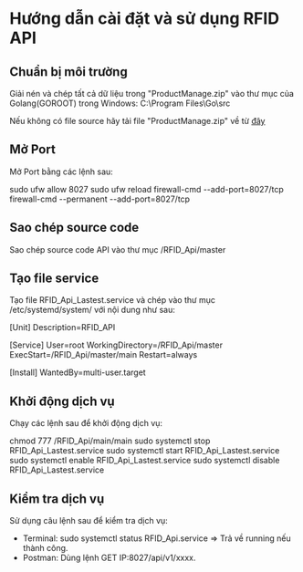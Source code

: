 # Hướng dẫn cài đặt và sử dụng RFID API

## Chuẩn bị môi trường

Giải nén và chép tất cả dữ liệu trong "ProductManage.zip" vào thư mục của Golang(GOROOT) trong Windows: C:\Program Files\Go\src

Nếu không có file source hãy tải file "ProductManage.zip" về từ [đây](<https://drive.google.com/drive/folders/1JFF1JeGn8VEBCpN32CzO3IF4sV7YL1Mj?usp=share_link>)

## Mở Port

Mở Port bằng các lệnh sau:

sudo ufw allow 8027
sudo ufw reload
firewall-cmd --add-port=8027/tcp
firewall-cmd --permanent --add-port=8027/tcp

## Sao chép source code

Sao chép source code API vào thư mục /RFID_Api/master

## Tạo file service

Tạo file RFID_Api_Lastest.service và chép vào thư mục /etc/systemd/system/ với nội dung như sau:

[Unit]
Description=RFID_API

[Service]
User=root
WorkingDirectory=/RFID_Api/master
ExecStart=/RFID_Api/master/main
Restart=always

[Install]
WantedBy=multi-user.target

## Khởi động dịch vụ

Chạy các lệnh sau để khởi động dịch vụ:

chmod 777 /RFID_Api/main/main
sudo systemctl stop RFID_Api_Lastest.service
sudo systemctl start RFID_Api_Lastest.service
sudo systemctl enable RFID_Api_Lastest.service
sudo systemctl disable RFID_Api_Lastest.service

## Kiểm tra dịch vụ

Sử dụng câu lệnh sau để kiểm tra dịch vụ:

- Terminal: sudo systemctl status RFID_Api.service => Trả về running nếu thành công.
- Postman: Dùng lệnh GET IP:8027/api/v1/xxxx.
